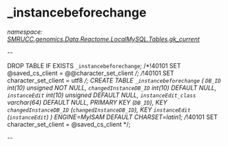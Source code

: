 ﻿# _instancebeforechange
_namespace: [SMRUCC.genomics.Data.Reactome.LocalMySQL.Tables.gk_current](./index.md)_

--
 
 DROP TABLE IF EXISTS `_instancebeforechange`;
 /*!40101 SET @saved_cs_client = @@character_set_client */;
 /*!40101 SET character_set_client = utf8 */;
 CREATE TABLE `_instancebeforechange` (
 `DB_ID` int(10) unsigned NOT NULL,
 `changedInstanceDB_ID` int(10) DEFAULT NULL,
 `instanceEdit` int(10) unsigned DEFAULT NULL,
 `instanceEdit_class` varchar(64) DEFAULT NULL,
 PRIMARY KEY (`DB_ID`),
 KEY `changedInstanceDB_ID` (`changedInstanceDB_ID`),
 KEY `instanceEdit` (`instanceEdit`)
 ) ENGINE=MyISAM DEFAULT CHARSET=latin1;
 /*!40101 SET character_set_client = @saved_cs_client */;
 
 --




